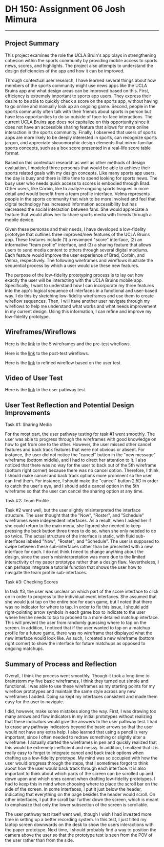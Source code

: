 
# DH 150: Assignment 06 Josh Mimura

***

## Project Summary

This project examines the role the UCLA Bruin's app plays in strengthening cohesion within the sports community by providing mobile access to sports news, scores, and highlights. The project also attempts to understand the design deficiencies of the app and how it can be improved. 

Through contextual user research, I have learned several things about how members of the sports community might use news apps like the UCLA Bruins app and what design areas can be improved based on this. First, efficiency is extremely important to sports app users. They express their desire to be able to quickly check a score on the sports app, without having to go online and manually look up an ongoing game. Second, people in the sports community often talk with their friends about sports in person but have less opportunities to do so outside of face-to-face interactions. The current UCLA Bruins app does not capitalize on this opportunity since it does not have an accessible sharing feature that allows for more online interaction in the sports community. Finally, I observed that users of sports apps are more likely to be deeply interested in sports, can recognize sports jargon, and appreciate skeuomorphic design elements that mirror familiar sports concepts, such as a box score presented in a real-life score table format.

Based on this contextual research as well as other methods of design evaluation, I modeled three personas that would be able to achieve their sports related goals with my design concepts. Like many sports app users, the day is busy and there is little time to spend looking for sports news. The busy user who needs quick access to scores is embodied through Brad. Other users, like Corbin, like to analyze ongoing sports leagues in more detail and would benefit from a team profile interface. Velma represents people in the sports community that wish to be more involved and feel that digital technology has increased information accessibility but has decreased the social interaction between fans. She would appreciate a feature that would allow her to share sports media with friends through a mobile device.

Given these personas and their needs, I have developed a low-fidelity prototype that outlines three improved/new features of the UCLA Bruins app. These features include (1) a revamped "score" interface, (2) an informative "team profile" interface, and (3) a sharing feature that allows users to send media content to others through several digital mediums. Each feature would improve the user experience of Brad, Corbin, and Velma, respectively. The following wireframes and wireflows illustrate the sequential process by which a user would use these new features. 

The purpose of the low-fidelity prototyping process is to lay out how exactly the user will be interacting with the UCLA Bruins mobile app. Specifically, I want to understand how I can incorporate my three features into the app's logical sequence of interfaces in a functional and user-based way. I do this by sketching low-fidelity wireframes and use them to create wireflow sequences. Then, I will have another user navigate through my wireflows to help me understand what works and what needs improvement in my current design. Using this information, I can refine and improve my low-fidelity prototype.


## Wireframes/Wireflows

Here is the [link](https://drive.google.com/open?id=13p2GjmyOweykuyupPcN1sj9mBugTA_-D) to the 5 wireframes and the pre-test wireflows.

Here is the [link](https://drive.google.com/open?id=1U-AXeXbeMQCApCIuXcma1I0A1mw36LsD) to the post-test wireflows.

Here is the [link](https://drive.google.com/open?id=1zvZbI2dr4ci4sXncEdUpjJ_0Y3SwSTS6) to refined wireflow based on the user test.

## Video of User Test

Here is the [link](https://drive.google.com/open?id=1Hu164L5sLFb_K0M_hLI1YcOh7gIdVY8T) to the user pathway test.

## User Test Reflection and Potential Design Improvements

Task #1: Sharing Media

For the most part, the user pathway testing for task #1 went smoothly. The user was able to progress through the wireframes with good knowledge on how to get from one to the other. However, the user missed other cancel features and back track features that were not obvious or absent. For instance, the user did not notice the "cancel" button in the "new message" wireframe (bottom middle), and I had to direct her attention to it. I also noticed that there was no way for the user to back out of the 5th wireframe (bottom right corner) because there was no cancel option. Therefore, I think I should make cancel and back track options more prominent so the user can find them. For instance, I should make the "cancel" button 2.5D in order to catch the user's eye, and I should add a cancel option in the 5th wireframe so that the user can cancel the sharing option at any time. 

Task #2: Team Profile

Task #2 went well, but the user slightly misinterpreted the interface structure. The user thought that the "Now", "Roster", and "Schedule" wireframes were independent interfaces. As a result, when I asked her if she could return to the main menu, she figured she needed to keep pressing the back button three times to do so, when she only needed to do so twice. The actual structure of the interface is static, with fluid sub-interfaces labeled "Now", "Roster", and "Schedule". The user is supposed to swipe between these sub-interfaces rather than be presented with a new interface for each. I do not think I need to change anything about the design, since the user's misinterpretation was more due to the limited interactivity of my paper prototype rather than a design flaw. Nevertheless, I can perhaps integrate a tutorial function that shows the user how to navigate the team profile sub-interfaces.

Task #3: Checking Scores

In task #3, the user was unclear on which part of the score interface to click on in order to progress to the individual event interfaces. She assumed that she would just tap on the entire box for each game, but I noted that there was no indicator for where to tap. In order to fix this issue, I should add right-pointing arrow symbols in each game box to indicate to the user where he/she needs to tap to proceed to a more detailed matchup interface. This will prevent the user from randomly guessing  where to tap on the screen. In addition, I noticed that if the user wanted to tap on a matchup profile for a future game, there was no wireframe that displayed what the new interface would look like. As such, I created a new wireframe (bottom right corner) to show the interface for future matchups as opposed to ongoing matchups.

## Summary of Process and Reflection

Overall, I think the process went smoothly. Though it took a long time to brainstorm my five basic wireframes, I think they turned out simple and functional. I was able to use these wireframes as my starting points for my wireflow prototypes and maintain the same style across any new wireframes I added. Doing so kept my interfaces consistent and made them easy for the user to navigate.

I did, however, make some mistakes along the way. First, I was drawing too many arrows and flow indicators in my initial prototypes without realizing that these indicators would give the answers to the user pathway test. I had to erase any pathway indicators beyond the basic arrows so that the user would not have any extra help. I also learned that using a pencil is very important, since I often needed to redraw something or slightly alter a wireframe. I actually started the wireframes in pen and quickly realized that this would be extremely inefficient and messy. In addition, I realized that it is really easy to forget to integrate cancel and back track options when drafting up a low-fidelity prototype. My mind was so occupied with how the user would progress through the steps, that I sometimes forgot to think about how the user would back track through each interface. It is also important to think about which parts of the screen can be scrolled up and down upon and which ones cannot when drafting low-fidelity prototypes. I had to keep this in mind when choosing where to place the scroll bar on the side of the screen. In some interfaces, I put it just below the header, indicating that everything on the page besides the header would scroll. On other interfaces, I put the scroll bar further down the screen, which is meant to emphasize that only the lower subsection of the screen is scrollable.

The user pathway test itself went well, though I wish I had invested more time in setting up a better recording system. In this test, I just tilted my laptop screen downwards on the desk to show the users interactions with the paper prototype. Next time, I should probably find a way to position the camera above the user so that the prototype test is seen from the POV of the user rather than from the side. 








